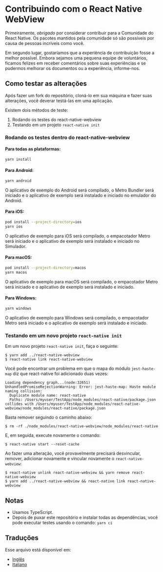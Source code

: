 # Contribuindo com o React Native WebView

Primeiramente, _obrigado_ por considerar contribuir para a Comunidade do React Native. Os pacotes mantidos pela comunidade só são possíveis por causa de pessoas incríveis como você.

Em segundo lugar, gostaríamos que a experiência de contribuição fosse a melhor possível. Embora sejamos uma pequena equipe de voluntários, ficamos felizes em receber comentários sobre suas experiências e se pudermos melhorar os documentos ou a experiência, informe-nos.

## Como testar as alterações

Após fazer um fork do repositório, cloná-lo em sua máquina e fazer suas alterações, você deverar testá-las em uma aplicação.

Existem dois métodos de teste:
1) Rodando os testes do react-native-webview
2) Testando em um projeto `react-native init`

### Rodando os testes dentro do react-native-webview

#### Para todas as plataformas:

```sh
yarn install
```

#### Para Android:

```sh
yarn android
```

O aplicativo de exemplo do Android será compilado, o Metro Bundler será iniciado e o aplicativo de exemplo será instalado e iniciado no emulador do Android.

#### Para iOS:

```sh
pod install --project-directory=ios
yarn ios
```

O aplicativo de exemplo para iOS será compilado, o empacotador Metro será iniciado e o aplicativo de exemplo será instalado e iniciado no Simulador.

#### Para macOS:

```sh
pod install --project-directory=macos
yarn macos
```

O aplicativo de exemplo para macOS será compilado, o empacotador Metro será iniciado e o aplicativo de exemplo será instalado e iniciado.

#### Para Windows:

```sh
yarn windows
```

O aplicativo de exemplo para Windows será compilado, o empacotador Metro será iniciado e o aplicativo de exemplo será instalado e iniciado.

### Testando em um novo projeto `react-native init`

Em um novo projeto `react-native init`, faça o seguinte:

```
$ yarn add ../react-native-webview
$ react-native link react-native-webview
```

Você pode encontrar um problema em que o mapa do módulo `jest-haste-map` diz que react-native foi adicionado duas vezes:

```
Loading dependency graph...(node:32651) UnhandledPromiseRejectionWarning: Error: jest-haste-map: Haste module naming collision:
  Duplicate module name: react-native
  Paths: /Users/myuser/TestApp/node_modules/react-native/package.json collides with /Users/myuser/TestApp/node_modules/react-native-webview/node_modules/react-native/package.json
```

Basta remover seguindo o caminho abaixo:

```
$ rm -rf ./node_modules/react-native-webview/node_modules/react-native
```

E, em seguida, execute novamente o comando:

```
$ react-native start --reset-cache
```

Ao fazer uma alteração, você provavelmente precisará desvincular, remover, adicionar novamente e vincular novamente o `react-native-webview`:

```
$ react-native unlink react-native-webview && yarn remove react-native-webview
$ yarn add ../react-native-webview && react-native link react-native-webview
```

## Notas

- Usamos TypeScript.
- Depois de puxar este repositório e instalar todas as dependências, você pode executar testes usando o comando: `yarn ci`

## Traduções

Esse arquivo está disponível em:

- [Inglês](Contributing.md)
- [Italiano](Contributing.italian.md)

